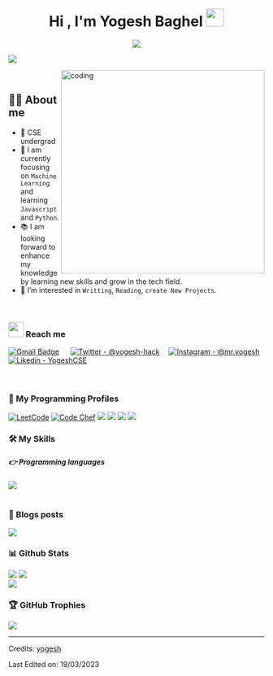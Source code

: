 <!-- ![Yogesh Baghel (1)](https://user-images.githubusercontent.com/83384315/208284516-8e06307c-7422-45a6-a7a7-3d18aa8db0a5.png) -->


<h1 align="center">Hi , I'm Yogesh Baghel <img src="https://media.giphy.com/media/hvRJCLFzcasrR4ia7z/giphy.gif" width="35"></h1>
<p align="center">
  <a href="https://github.com/DenverCoder1/readme-typing-svg"><img src="https://readme-typing-svg.herokuapp.com?lines=Computer+Science+Student;Competitive+Programmer;Full+Stack+Web+Developer;DS%20|%20Algorithms%20|%20OOP%20;(3%20Stars);Always%20learning%20new%20things&center=true&width=500&height=50"></a>
</p>

[![](https://visitcount.itsvg.in/api?id=yogesh-hack&label=Profile%20Views&color=0&pretty=true)](https://visitcount.itsvg.in)

<img align="right" alt="coding" width="400" src="https://i.pinimg.com/originals/85/04/77/850477fed08bfe98598082bcd309ce70.gif">

<br>

## 💁‍♂️ About me
- 🏫 CSE undergrad
- 👀 I am currently focusing on `Machine Learning` and learning `Javascript` and `Python`.
- 📚 I am looking forward to enhance my knowledge by learning new skills and grow in the tech field.
- 👀 I’m interested in `Writting`, `Reading`, `create New Projects`.

<br>

### <img src="https://media.giphy.com/media/iY8CRBdQXODJSCERIr/giphy.gif" width="30px"> Reach me

[![Gmail Badge](https://img.shields.io/badge/Gmail-D14836?style=for-the-badge&logo=gmail&logoColor=white)](mailto:yogesh0909baghel@gmail.com) &emsp;
[![Twitter - @yogesh-hack](https://img.shields.io/badge/Twitter-1DA1F2?style=for-the-badge&logo=twitter&logoColor=white)](https://twitter.com/@yogesh-hack)&emsp;
[![Instagram - @mr.yogesh](https://img.shields.io/badge/Instagram-E4405F?style=for-the-badge&logo=instagram&logoColor=white )](https://www.instagram.com/mr.yo_ge_sh)
[![Likedin - YogeshCSE](https://img.shields.io/badge/LinkedIn-0077B5?style=for-the-badge&logo=linkedin&logoColor=white )](https://www.linkedin.com/in/yogesh-baghel-5ab305221/)
<br><br>
&emsp;&emsp;&emsp;
<br>

### 👀 My Programming Profiles

<p align="left">
	<a href="https://leetcode.com/yogesh0909baghel/"><img src="https://img.shields.io/badge/-LeetCode-FFA116?style=for-the-badge&logo=LeetCode&logoColor=black" alt="LeetCode"/></a>
	<a href="https://www.hackerrank.com/yogesh0909baghel"><img src="https://img.shields.io/badge/-Hackerrank-2EC866?style=for-the-badge&logo=HackerRank&logoColor=white" alt="Code Chef"/></a>
	<a href="https://codepen.io/yogesh_hack"><img src="https://img.shields.io/badge/Codepen-000000?style=for-the-badge&logo=codepen&logoColor=white"></a>
	<a href="https://www.hackerearth.com/@yogesh0909baghel"><img src="https://img.shields.io/badge/HackerEarth-%232C3454.svg?&style=for-the-badge&logo=HackerEarth&logoColor=Blue"></a>
	<a href="https://www.kaggle.com/yogeshbaghel"><img src="https://img.shields.io/badge/Kaggle-20BEFF?style=for-the-badge&logo=Kaggle&logoColor=white"></a>
	<a href="https://www.sololearn.com/profile/28345804"><img src="https://img.shields.io/badge/-Sololearn-3a464b?style=for-the-badge&logo=Sololearn&logoColor=white"></a>
</p>


### 🛠️ My Skills

##### 👉 Programming languages

<div align="left">
  <a href="https://github.com/imharris24">
    <img src="https://skillicons.dev/icons?i=c,cpp,py,html,css,js,mysql,nodejs,md,reactjs,nextjs,pycharm,linux,powershell,git,github,stackoverflow,visualstudio,vscode,figma,bootstrap,tailwind&perline=7" />
  </a>
</div>

<br/>

### 💫 Blogs posts

<p align="left">
<a href="https://medium.com/@yogesh0909baghel" target="blank"><img src="https://img.shields.io/badge/Medium-12100E?style=for-the-badge&logo=medium&logoColor=white"></a>
</p>


### 📊 Github Stats
![](https://github-readme-stats.vercel.app/api?username=yogesh-hack&theme=radical&hide_border=false&include_all_commits=true&count_private=true)
![](https://github-readme-streak-stats.herokuapp.com/?user=yogesh-hack&theme=radical&hide_border=false)<br/>
![](https://github-readme-stats.vercel.app/api/top-langs/?username=yogesh-hack&theme=radical&hide_border=false&include_all_commits=true&count_private=true&layout=compact)

### 🏆 GitHub Trophies
![](https://github-profile-trophy.vercel.app/?username=yogesh-hack&theme=radical&no-frame=false&no-bg=false&margin-w=4)




-----
Credits: [yogesh](https://github.com/yogesh-hack)

Last Edited on: 19/03/2023
